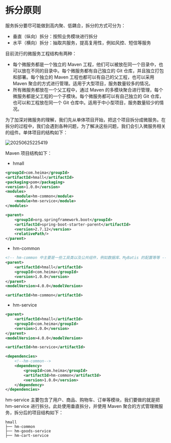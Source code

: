 # 拆分原则

服务拆分要尽可能做到高内聚、低耦合，拆分的方式可分为：

- 垂直（纵向）拆分：按照业务模块进行拆分
- 水平（横向）拆分：抽取共服务，提高复用性，例如风控、短信等服务

目前流行的微服务工程结构有两种：

- 每个微服务都是一个独立的 Maven 工程，他们可以被放在同一个目录中，也可以放在不同的目录中。每个微服务都有自己独立的 Git 仓库，并且独立打包和部署。每个独立的 Maven 工程也都可以有自己的父工程，也可以采用 Maven 聚合的方式进行管理。适用于大型项目，服务数量较多的情况。
- 所有微服务都放在一个父工程中，通过 Maven 的多模块聚合进行管理，每个微服务都是父工程的一个子模块。每个微服务都可以有自己独立的 Git 仓库，也可以和工程放在同一个 Git 仓库中。适用于中小型项目，服务数量较少的情况。

为了加深对微服务的理解，我们先从单体项目开始，把这个项目拆分成微服务。在拆分的过程中，我们会遇到各种问题，为了解决这些问题，我们会引入微服务相关的组件。单体项目的结构如下：

![20250625225419](https://djfmdresources.oss-cn-hangzhou.aliyuncs.com/athena/2025-06-25/20250625225419.png)


Maven 项目结构如下：

- hmall

```xml
<groupId>com.heima</groupId>
<artifactId>hmall</artifactId>
<packaging>pom</packaging>
<version>1.0.0</version>
<modules>
    <module>hm-common</module>
    <module>hm-service</module>
</modules>

<parent>
    <groupId>org.springframework.boot</groupId>
    <artifactId>spring-boot-starter-parent</artifactId>
    <version>2.7.12</version>
    <relativePath/>
</parent>
```

- hm-common

```xml
<!-- hm-common 中主要是一些工具类以及公共组件，例如数据库、MyBatis 的配置等等 -->
<parent>
    <artifactId>hmall</artifactId>
    <groupId>com.heima</groupId>
    <version>1.0.0</version>
</parent>
<modelVersion>4.0.0</modelVersion>

<artifactId>hm-common</artifactId>
```

- hm-service

```xml
<parent>
    <artifactId>hmall</artifactId>
    <groupId>com.heima</groupId>
    <version>1.0.0</version>
</parent>
<modelVersion>4.0.0</modelVersion>

<artifactId>hm-service</artifactId>

<dependencies>
    <!--hm-common-->
    <dependency>
        <groupId>com.heima</groupId>
        <artifactId>hm-common</artifactId>
        <version>1.0.0</version>
    </dependency>
</dependencies>    
```

hm-service 主要包含了用户、商品、购物车、订单等模块，我们要做的就是把 hm-service 进行拆分。此处使用垂直拆分，并使用 Maven 聚合的方式管理微服务，拆分后的项目结构如下：

```text
hmall
├── hm-common
├── hm-goods-service
├── hm-cart-service
```
